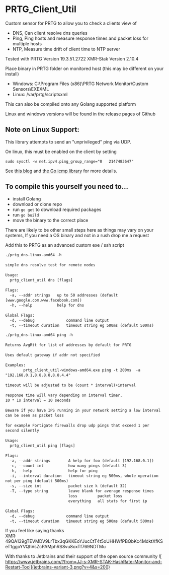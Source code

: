 # PRTG_Client_Util

Custom sensor for PRTG to allow you to check a clients view of

- DNS,  Can client resolve dns queries
- Ping, Ping hosts and measure response times and packet loss for multiple hosts
- NTP,  Measure time drift of client time to NTP server
 

Tested with PRTG Version 19.3.51.2722
XMR-Stak Version 2.10.4

Place binary in PRTG folder on monitored host (this may be different on your install)
- Windows: C:\Program Files (x86)\PRTG Network Monitor\Custom Sensors\EXEXML
- Linux: /var/prtg/scriptsxml

This can also be compiled onto any Golang supported platform

Linux and windows versions will be found in the release pages of Github
## Note on Linux Support:

This library attempts to send an
"unprivileged" ping via UDP. 

On linux, this must be enabled on the client by setting

```
sudo sysctl -w net.ipv4.ping_group_range="0   2147483647"
```

See [this blog](https://sturmflut.github.io/linux/ubuntu/2015/01/17/unprivileged-icmp-sockets-on-linux/)
and [the Go icmp library](https://godoc.org/golang.org/x/net/icmp) for more details.

## To compile this yourself you need to...
-    install Golang
-    download or clone repo
-    run `go get` to download required packages
-    run `go build`
-    move the binary to the correct place
    
There are likely to be other small steps here as things may vary on your systems, If you need a OS binary and 
not in a rush drop me a request    

Add this to PRTG as an advanced custom exe / ssh script

```
./prtg_dns-linux-amd64 -h

simple dns resolve test for remote nodes

Usage:
  prtg_client_util dns [flags]

Flags:
  -a, --addr strings   up to 50 addresses (default [www.google.com,www.facebook.com])
  -h, --help           help for dns

Global Flags:
  -d, --debug              command line output
  -t, --timeout duration   timeout string eg 500ms (default 500ms)
```
```
./prtg_dns-linux-amd64 ping -h

Returns AvgRtt for list of addresses by default for PRTG

Uses default gateway if addr not specified

Examples:
        prtg_client_util-windows-amd64.exe ping -t 200ms  -a "192.168.0.1,8.8.8.8,8.8.4.4"

timeout will be adjusted to be (count * interval)+interval

response time will vary depending on interval timer,
10 * 1s interval = 10 seconds

Beware if you have IPS running in your network setting a low interval can be seen as packet loss

for example Fortigate firewalls drop udp pings that exceed 1 per second silently

Usage:
  prtg_client_util ping [flags]

Flags:
  -a, --addr strings        A help for foo (default [192.168.0.1])
  -c, --count int           how many pings (default 3)
  -h, --help                help for ping
  -i, --interval duration   timeout string eg 500ms, whole operation not per ping (default 500ms)
  -s, --size int            packet size k (default 32)
  -T, --type string         leave blank for average response times
                            loss         packet loss
                            everything   all stats for first ip

Global Flags:
  -d, --debug              command line output
  -t, --timeout duration   timeout string eg 500ms (default 500ms)
```


If you feel like saying thanks    
        XMR: 49QA139gTEVMDV9LrTbx3qGKKEoYJucCtT4t5oUHHWfPBQbKc4MdktXfKSeT1ggoYVQhVsZcPAMphRS8vu8oxTf769NDTMu
	

With thanks to Jetbrains and their support of the open source community
![ https://www.jetbrains.com/?from=JJ-s-XMR-STAK-HashRate-Monitor-and-Restart-Tool](jetbrains-variant-3.png?v=4&s=200)
 
     

	
